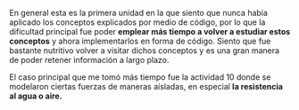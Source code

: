 En general esta es la primera unidad en la que siento que nunca había aplicado los conceptos explicados por medio de código, por lo que la dificultad principal fue poder **emplear más tiempo a volver a estudiar estos conceptos** y ahora implementarlos en forma de código. Siento que fue bastante nutritivo volver a visitar dichos conceptos y es una gran manera de poder retener información a largo plazo.

El caso principal que me tomó más tiempo fue la actividad 10 donde se modelaron ciertas fuerzas de maneras aísladas, en especial **la resistencia al agua o aire.**
